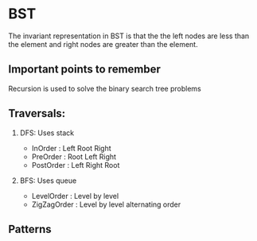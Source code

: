 # BST

The invariant representation in BST is that the the left nodes are less than the element and right nodes are greater than the element. 

## Important points to remember 

Recursion is used to solve the binary search tree problems 

## Traversals: 

1. DFS: Uses stack
    * InOrder   : Left Root Right
    * PreOrder  : Root Left Right
    * PostOrder : Left Right Root

2. BFS: Uses queue 
    * LevelOrder  : Level by level 
    * ZigZagOrder : Level by level alternating order

## Patterns 